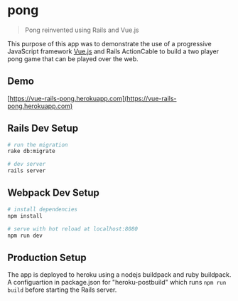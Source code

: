# pong

> Pong reinvented using Rails and Vue.js

This purpose of this app was to demonstrate the use of a progressive JavaScript framework [Vue.js](https://vuejs.org) and Rails ActionCable to build a two player pong game that can be played over the web.

## Demo

[https://vue-rails-pong.herokuapp.com](https://vue-rails-pong.herokuapp.com)

## Rails Dev Setup
```bash
# run the migration
rake db:migrate

# dev server
rails server
```

## Webpack Dev Setup

``` bash
# install dependencies
npm install

# serve with hot reload at localhost:8080
npm run dev
```

## Production Setup

The app is deployed to heroku using a nodejs buildpack and ruby buildpack.  A configuartion in package.json for "heroku-postbuild" which runs `npm run build` before starting the Rails server.
